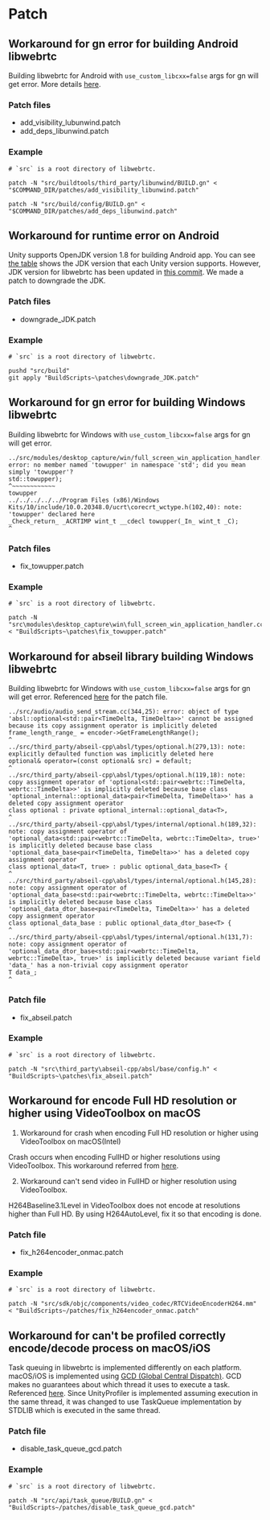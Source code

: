 # Patch


## Workaround for gn error for building Android libwebrtc

Building libwebrtc for Android with `use_custom_libcxx=false` args for gn will get error. More details [here](https://bugs.chromium.org/p/webrtc/issues/detail?id=13535#c8).

### Patch files

- add_visibility_lubunwind.patch
- add_deps_libunwind.patch

### Example

```
# `src` is a root directory of libwebrtc. 

patch -N "src/buildtools/third_party/libunwind/BUILD.gn" < "$COMMAND_DIR/patches/add_visibility_libunwind.patch"

patch -N "src/build/config/BUILD.gn" < "$COMMAND_DIR/patches/add_deps_libunwind.patch"
```

## Workaround for runtime error on Android

Unity supports OpenJDK version 1.8 for building Android app. You can see [the table](https://docs.unity3d.com/Manual/android-sdksetup.html) shows the JDK version that each Unity version supports. However, JDK version for libwebrtc has been updated in [this commit](https://source.chromium.org/chromium/chromium/src/+/ff333588f945ab6438a98a8d5feabec2be60ccf1). We made a patch to downgrade the JDK.

### Patch files

- downgrade_JDK.patch

### Example

```
# `src` is a root directory of libwebrtc. 

pushd "src/build"
git apply "BuildScripts~\patches\downgrade_JDK.patch"
```


## Workaround for gn error for building Windows libwebrtc

Building libwebrtc for Windows with `use_custom_libcxx=false` args for gn will get error.

```
../src/modules/desktop_capture/win/full_screen_win_application_handler.cc(281,18): error: no member named 'towupper' in namespace 'std'; did you mean simply 'towupper'?
std::towupper);
^~~~~~~~~~~~~
towupper
../../../../../Program Files (x86)/Windows Kits/10/include/10.0.20348.0/ucrt\corecrt_wctype.h(102,40): note: 'towupper' declared here
_Check_return_ _ACRTIMP wint_t __cdecl towupper(_In_ wint_t _C);
^
```

### Patch files

- fix_towupper.patch

### Example

```
# `src` is a root directory of libwebrtc. 

patch -N "src\modules\desktop_capture\win\full_screen_win_application_handler.cc" < "BuildScripts~\patches\fix_towupper.patch"
```

## Workaround for abseil library building Windows libwebrtc 

Building libwebrtc for Windows with `use_custom_libcxx=false` args for gn will get error. Referenced [here](https://github.com/abseil/abseil-cpp/pull/1289) for the patch file.

```
../src/audio/audio_send_stream.cc(344,25): error: object of type 'absl::optional<std::pair<TimeDelta, TimeDelta>>' cannot be assigned because its copy assignment operator is implicitly deleted
frame_length_range_ = encoder->GetFrameLengthRange();
^
../src/third_party/abseil-cpp\absl/types/optional.h(279,13): note: explicitly defaulted function was implicitly deleted here
optional& operator=(const optional& src) = default;
^
../src/third_party/abseil-cpp\absl/types/optional.h(119,18): note: copy assignment operator of 'optional<std::pair<webrtc::TimeDelta, webrtc::TimeDelta>>' is implicitly deleted because base class 'optional_internal::optional_data<pair<TimeDelta, TimeDelta>>' has a deleted copy assignment operator
class optional : private optional_internal::optional_data<T>,
^
../src/third_party/abseil-cpp\absl/types/internal/optional.h(189,32): note: copy assignment operator of 'optional_data<std::pair<webrtc::TimeDelta, webrtc::TimeDelta>, true>' is implicitly deleted because base class 'optional_data_base<pair<TimeDelta, TimeDelta>>' has a deleted copy assignment operator
class optional_data<T, true> : public optional_data_base<T> {
^
../src/third_party/abseil-cpp\absl/types/internal/optional.h(145,28): note: copy assignment operator of 'optional_data_base<std::pair<webrtc::TimeDelta, webrtc::TimeDelta>>' is implicitly deleted because base class 'optional_data_dtor_base<pair<TimeDelta, TimeDelta>>' has a deleted copy assignment operator
class optional_data_base : public optional_data_dtor_base<T> {
^
../src/third_party/abseil-cpp\absl/types/internal/optional.h(131,7): note: copy assignment operator of 'optional_data_dtor_base<std::pair<webrtc::TimeDelta, webrtc::TimeDelta>, true>' is implicitly deleted because variant field 'data_' has a non-trivial copy assignment operator
T data_;
^
```

### Patch file

- fix_abseil.patch

### Example

```
# `src` is a root directory of libwebrtc.

patch -N "src\third_party\abseil-cpp/absl/base/config.h" < "BuildScripts~\patches\fix_abseil.patch"
```

## Workaround for encode Full HD resolution or higher using VideoToolbox on macOS

1. Workaround for crash when encoding Full HD resolution or higher using VideoToolbox on macOS(Intel)

Crash occurs when encoding FullHD or higher resolutions using VideoToolbox. This workaround referred from [here](https://groups.google.com/g/discuss-webrtc/c/AVeyMXnM0gY).

2. Workaround can't send video in FullHD or higher resolution using VideoToolbox. 

H264Baseline3.1Level in VideoToolbox does not encode at resolutions higher than Full HD. By using H264AutoLevel, fix it so that encoding is done.

### Patch file

- fix_h264encoder_onmac.patch

### Example

```
# `src` is a root directory of libwebrtc.

patch -N "src/sdk/objc/components/video_codec/RTCVideoEncoderH264.mm" < "BuildScripts~/patches/fix_h264encoder_onmac.patch"
```

## Workaround for can't be profiled correctly encode/decode process on macOS/iOS

Task queuing in libwebrtc is implemented differently on each platform. macOS/iOS is implemented using [GCD (Global Central Dispatch)](https://developer.apple.com/documentation/DISPATCH). GCD makes no guarantees about which thread it uses to execute a task. Referenced [here](https://developer.apple.com/documentation/dispatch/dispatchqueue). Since UnityProfiler is implemented assuming execution in the same thread, it was changed to use TaskQueue implementation by STDLIB which is executed in the same thread.

### Patch file

- disable_task_queue_gcd.patch

### Example

```
# `src` is a root directory of libwebrtc.

patch -N "src/api/task_queue/BUILD.gn" < "BuildScripts~/patches/disable_task_queue_gcd.patch"
```

